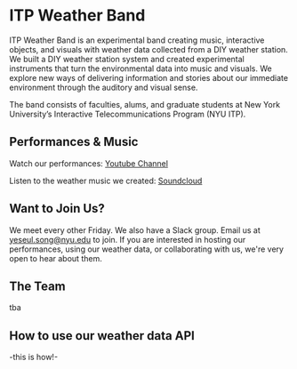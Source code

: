 # ITP Weather Band

ITP Weather Band is an experimental band creating music, interactive objects, and visuals with weather data collected from a DIY weather station. We built a DIY weather station system and created experimental instruments that turn the environmental data into music and visuals. We explore new ways of delivering information and stories about our immediate environment through the auditory and visual sense. 

The band consists of faculties, alums, and graduate students at New York University’s Interactive Telecommunications Program (NYU ITP). 

## Performances & Music

Watch our performances:
[Youtube Channel](https://www.youtube.com/channel/UCe3Dx3kf--1eICcKGkuHcYw/videos)

Listen to the weather music we created:
[Soundcloud](https://soundcloud.com/itp-weather-band)

## Want to Join Us?

We meet every other Friday. We also have a Slack group. Email us at yeseul.song@nyu.edu to join. If you are interested in hosting our performances, using our weather data, or collaborating with us, we're very open to hear about them.

## The Team

tba

## How to use our weather data API

-this is how!-
